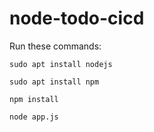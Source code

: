 # node-todo-cicd

Run these commands:


`sudo apt install nodejs`


`sudo apt install npm`


`npm install`

`node app.js`





